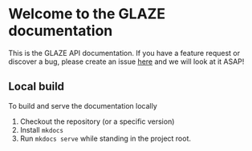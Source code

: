 # Welcome to the GLAZE documentation

This is the GLAZE API documentation. If you have a feature request or discover a bug, please create an issue [here](https://github.com/GlazeTech/App/issues) and we will look at it ASAP!

## Local build
To build and serve the documentation locally

1. Checkout the repository (or a specific version)
2. Install `mkdocs`
3. Run `mkdocs serve` while standing in the project root.
